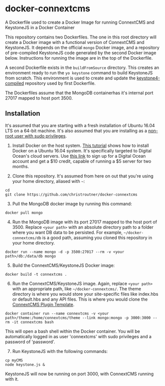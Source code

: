 # docker-connextcms
A Dockerfile used to create a Docker Image for running ConnextCMS and KeystoneJS in a Docker Container

This repository contains two Dockerfiles. The one in this root directory will create a Docker image
with a functional version of ConnextCMS and KeystoneJS. It depends on the official `mongo` Docker image,
and a repository of pre-compiled KeystoneJS code generated by the second Docker image below.
Instructions for running the image are in the top of the Dockerfile.

A second Dockerfile exists in the `buildFromSource` directory. This creates an environment ready to run
the `yo keystone` command to build KeystoneJS from scratch. This environment is used to create and update
the [keystone4-compiled](https://github.com/christroutner/keystone4-compiled) repository used by first 
Dockerfile.

The Dockerfiles assume that the MongoDB containerhas it's internal port 27017 mapped to host port 3500.

## Installation
It's assumed that you are starting with a fresh installation of Ubuntu 16.04 LTS on a 64-bit machine. 
It's also assumed that you are installing as a [non-root user with sudo privileges](https://www.digitalocean.com/community/tutorials/initial-server-setup-with-ubuntu-16-04). 

1. Install Docker on the host system. [This tutorial](https://www.digitalocean.com/community/tutorials/how-to-install-and-use-docker-on-ubuntu-16-04)
shows how to install Docker on a Ubuntu 16.04 system. It's specifically targeted to Digital Ocean's cloud servers.
Use [this link](https://m.do.co/c/8f47a23b91ce) to sign up for a Digital Ocean account and get a $10 credit, capable of
running a $5 server for two months.


2. Clone this repository. It's assumed from here on out that you're using your home directory, aliased with `~`:

```
cd
git clone https://github.com/christroutner/docker-connextcms
```

3. Pull the MongoDB docker image by running this command:

`docker pull mongo`


4. Run the MongoDB image with its port 27017 mapped to the host port of 3500. Replace `<your path>`
with an absolute directory path to a folder where you want DB data to be persisted. For example,
`~/docker-connextcms/db` is a good path, assuming you cloned this repository in your home directory.

`docker run --name mongo -d -p 3500:27017 --rm -v <your path>/db:/data/db mongo`


5. Build the ConnextCMS/KeystoneJS Docker image:

`docker build -t connextcms .`


6. Run the ConnextCMS/KeystoneJS image. Again, replace `<your path>` with an appropriate path, like
`~/docker-connextcms/`. The theme directory is where you would store your site-specific files like
index.hbs or default.hbs and any API files. This is where you would clone the 
[ConnextCMS Plugin Template](https://github.com/skagitpublishing/plugin-template-connextcms).

`docker container run --name connextcms -v <your path>/theme:/home/connextcms/theme --link mongo:mongo -p 3000:3000 --rm -it connextcms bash`

This will open a bash shell within the Docker container. You will be automatically logged in as user 'connextcms' with sudo
privileges and a password of 'password'. 


7. Run KeystoneJS with the following commands:

```
cp myCMS
node keystone.js &
```

KeystoneJS will now be running on port 3000, with ConnextCMS running with it.


